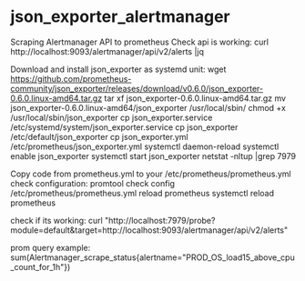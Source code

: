 # json_exporter_alertmanager
Scraping Alertmanager API to prometheus
Check api is working:
  curl  http://localhost:9093/alertmanager/api/v2/alerts |jq

Download and install json_exporter as systemd unit:
  wget https://github.com/prometheus-community/json_exporter/releases/download/v0.6.0/json_exporter-0.6.0.linux-amd64.tar.gz
  tar xf json_exporter-0.6.0.linux-amd64.tar.gz
  mv json_exporter-0.6.0.linux-amd64/json_exporter /usr/local/sbin/
  chmod +x  /usr/local/sbin/json_exporter
  cp json_exporter.service /etc/systemd/system/json_exporter.service
  cp json_exporter /etc/default/json_exporter
  cp json_exporter.yml /etc/prometheus/json_exporter.yml
  systemctl daemon-reload
  systemctl enable json_exporter
  systemctl start json_exporter
  netstat -nltup |grep 7979

Copy code from prometheus.yml to your /etc/prometheus/prometheus.yml
check configuration:
promtool check config /etc/prometheus/prometheus.yml
reload prometheus
systemctl reload prometheus

check if its working:
curl "http://localhost:7979/probe?module=default&target=http://localhost:9093/alertmanager/api/v2/alerts"

prom query example:
sum(Alertmanager_scrape_status{alertname="PROD_OS_load15_above_cpu_count_for_1h"})
